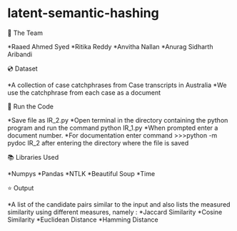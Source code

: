 # latent-semantic-hashing
👥 The Team

*Raaed Ahmed Syed
*Ritika Reddy
*Anvitha Nallan
*Anurag Sidharth Aribandi

💿 Dataset

*A collection of case catchphrases from Case transcripts in Australia
*We use the catchphrase from each case as a document

🔑 Run the Code

*Save file as IR_2.py
*Open terminal in the directory containing the python program and run the command python IR_1.py
*When prompted enter a document number.
*For documentation enter command >>>python -m pydoc IR_2 after entering the directory where the file is saved

📚 Libraries Used

*Numpys
*Pandas
*NTLK
*Beautiful Soup
*Time

⭐ Output

*A list of the candidate pairs similar to the input and also lists the measured similarity using different measures, namely :
 *Jaccard Similarity
 *Cosine Similarity
 *Euclidean Distance
 *Hamming Distance
